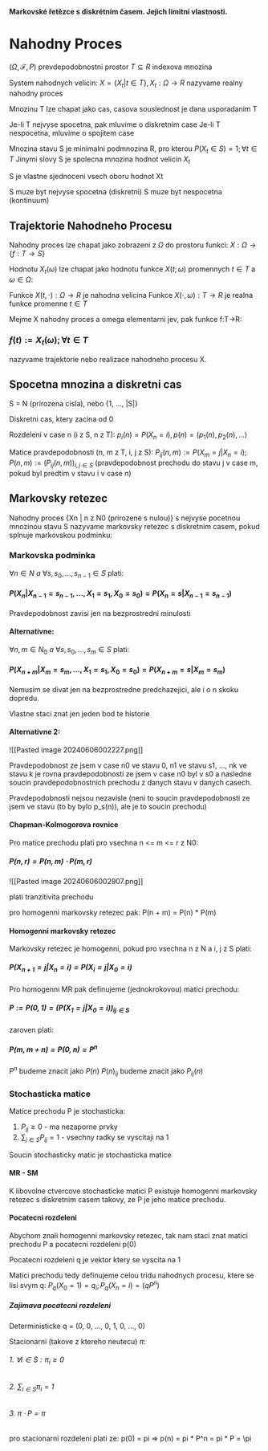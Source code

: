 **Markovské řetězce s diskrétním časem. Jejich limitní vlastnosti.**

# Nahodny Proces
$(\Omega, \mathcal{F}, P)$ prevdepodobnostni prostor
$T \subseteq R$ indexova mnozina

System nahodnych velicin:
$X = \{X_t | t \in T\}, X_t:\Omega \rightarrow R$
nazyvame realny nahodny proces

Mnozinu T lze chapat jako cas, casova souslednost je dana usporadanim T

Je-li T nejvyse spocetna, pak mluvime o diskretnim case
Je-li T nespocetna, mluvime o spojitem case

Mnozina stavu S je minimalni podmnozina R, pro kterou $P(X_t \in S) = 1; \forall t \in T$
Jinymi slovy S je spolecna mnozina hodnot velicin $X_t$

S je vlastne sjednoceni vsech oboru hodnot Xt

S muze byt nejvyse spocetna (diskretni)
S muze byt nespocetna (kontinuum)

## Trajektorie Nahodneho Procesu
Nahodny proces lze chapat jako zobrazeni z $\Omega$ do prostoru funkci:
$X: \Omega \rightarrow \{f: T \rightarrow S\}$

Hodnotu $X_t(\omega)$ lze chapat jako hodnotu funkce $X(t; \omega)$ promennych $t \in T$ a $\omega \in \Omega$:

Funkce $X(t, \cdot): \Omega \rightarrow R$ je nahodna velicina
Funkce $X(\cdot, \omega): T \rightarrow R$ je realna funkce promenne $t \in T$

Mejme X nahodny proces a omega elementarni jev, pak funkce f:T->R:
### $f(t) := X_t(\omega); \forall t \in T$

nazyvame trajektorie nebo realizace nahodneho procesu X.
## Spocetna mnozina a diskretni cas
S = N (prirozena cisla), nebo {1, ..., |S|}

Diskretni cas, ktery zacina od 0

Rozdeleni v case n (i z S, n z T):
$p_i(n) = P(X_n = i), p(n) = (p_1(n), p_2(n), ...)$

Matice pravdepodobnosti (n, m z T, i, j z S):
$P_{ij}(n, m) := P(X_m = j| X_n = i); P(n, m) := (P_{ij}(n, m))_{i, j\in S}$
(pravdepodobnost prechodu do stavu j v case m, pokud byl predtim v stavu i v case n)
## Markovsky retezec
Nahodny proces {Xn | n z N0 (prirozene s nulou)} s nejvyse pocetnou mnozinou stavu S nazyvame markovsky retezec s diskretnim casem, pokud splnuje markovskou podminku:

### Markovska podminka
$\forall n \in N\ a\ \forall s, s_0, ..., s_{n-1} \in S$ plati:
#### $P(X_n|X_{n-1}=s_{n-1}, ..., X_1=s_1, X_0=s_0) = P(X_n=s|X_{n-1} = s_{n-1})$

Pravdepodobnost zavisi jen na bezprostredni minulosti

#### Alternativne:
$\forall n, m \in N_0\ a\ \forall s, s_0, ..., s_m \in S$ plati:
#### $P(X_{n+m}|X_{m}=s_{m}, ..., X_1=s_1, X_0=s_0) = P(X_{n+m}=s|X_{m} = s_{m})$

Nemusim se divat jen na bezprostredne predchazejici, ale i o n skoku dopredu.

Vlastne staci znat jen jeden bod te historie

#### Alternativne 2:
![[Pasted image 20240606002227.png]]

Pravdepodobnost ze jsem v case n0 ve stavu 0, n1 ve stavu s1, ..., nk ve stavu k je rovna pravdepodobnosti ze jsem v case n0 byl v s0 a nasledne soucin pravdepodobnostnich prechodu z danych stavu v danych casech.

Pravdepodobnosti nejsou nezavisle (neni to soucin pravdepodobnosti ze jsem ve stavu (to by bylo p_s(n)), ale je to soucin prechodu)
#### Chapman-Kolmogorova rovnice
Pro matice prechodu plati pro vsechna n <= m <= r z N0:
##### $P(n, r) = P(n, m) \cdot P(m, r)$

![[Pasted image 20240606002907.png]]

plati tranzitivita prechodu

pro homogenni markovsky retezec pak:
P(n + m) = P(n) \* P(m)
#### Homogenni markovsky retezec
Markovsky retezec je homogenni, pokud pro vsechna n z N a i, j z S plati:
##### $P(X_{n+1} = j| X_n = i) = P(X_i = j|X_0 = i)$

Pro homogenni MR pak definujeme (jednokrokovou) matici prechodu:
##### $P := P(0, 1) = (P(X_1 = j| X_0 = i))_{ij\in S}$

zaroven plati:
##### $P(m, m+n) = P(0, n) = P^n$

$P^n$ budeme znacit jako $P(n)$
$P(n)_{ij}$ budeme znacit jako $P_{ij}(n)$
### Stochasticka matice
Matice prechodu P je stochasticka:
1. $P_{ij} \ge 0$ - ma nezaporne prvky
2. $\sum_{j \in S} P_{ij} = 1$ - vsechny radky se vyscitaji na 1

Soucin stochasticky matic je stochasticka matice
#### MR - SM
K libovolne ctvercove stochasticke matici P existuje homogenni markovsky retezec s diskretnim casem takovy, ze P je jeho matice prechodu.
#### Pocatecni rozdeleni
Abychom znali homogenni markovsky retezec, tak nam staci znat matici prechodu P a pocatecni rozdeleni p(0)

Pocatecni rozdeleni q je vektor ktery se vyscita na 1

Matici prechodu tedy definujeme celou tridu nahodnych procesu, ktere se lisi svym q:
$P_q(X_0 = 1) = q_i; P_q(X_n = i) = (qP^n)$

##### Zajimava pocatecni rozdeleni
Deterministicke q = (0, 0, ..., 0, 1, 0, ..., 0)

Stacionarni (takove z ktereho neutecu) $\pi$: 
###### 1. $\forall i \in S: \pi_i \ge 0$
###### 2. $\sum_{i \in S} \pi_i = 1$
###### 3. $\pi \cdot P = \pi$

pro stacionarni rozdeleni plati ze:
p(0) = pi => p(n) = pi \* P^n = pi \* P = \pi












